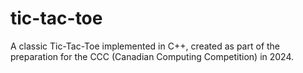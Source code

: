 # tic-tac-toe
A classic Tic-Tac-Toe implemented in C++, created as part of the preparation for the CCC (Canadian Computing Competition) in 2024.
